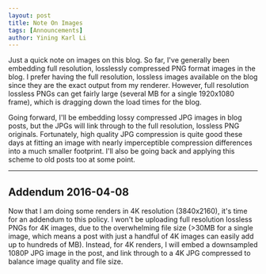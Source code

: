 ```yaml
---
layout: post
title: Note On Images
tags: [Announcements]
author: Yining Karl Li
---
```


Just a quick note on images on this blog. So far, I've generally been embedding full resolution, losslessly compressed PNG format images in the blog. I prefer having the full resolution, lossless images available on the blog since they are the exact output from my renderer. However, full resolution lossless PNGs can get fairly large (several MB for a single 1920x1080 frame), which is dragging down the load times for the blog.

Going forward, I'll be embedding lossy compressed JPG images in blog posts, but the JPGs will link through to the full resolution, lossless PNG originals. Fortunately, high quality JPG compression is quite good these days at fitting an image with nearly imperceptible compression differences into a much smaller footprint. I'll also be going back and applying this scheme to old posts too at some point.

---

## Addendum 2016-04-08

Now that I am doing some renders in 4K resolution (3840x2160), it's time for an addendum to this policy.
I won't be uploading full resolution lossless PNGs for 4K images, due to the overwhelming file size (>30MB for a single image, which means a post with just a handful of 4K images can easily add up to hundreds of MB).
Instead, for 4K renders, I will embed a downsampled 1080P JPG image in the post, and link through to a 4K JPG compressed to balance image quality and file size.
